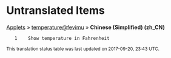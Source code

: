 # Untranslated Items
[Applets](../../../README.md) &#187; [temperature@fevimu](../README.md) &#187; **Chinese (Simplified) (zh_CN)**

       1	Show temperature in Fahrenheit

<sup>This translation status table was last updated on 2017-09-20, 23:43 UTC.</sup>
